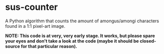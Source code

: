# sus-counter
A Python algorithm that counts the amount of amongus/amongi characters found in a 1:1 pixel-art image.

**NOTE: This code is at very, very early stage. It works, but please spare your eyes and don't take a look at the code (maybe it should be closed-source for that particular reason).**
